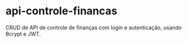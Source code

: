 # api-controle-financas
CRUD de API de controle de finanças com login e autenticação, usando Bcrypt e JWT.
